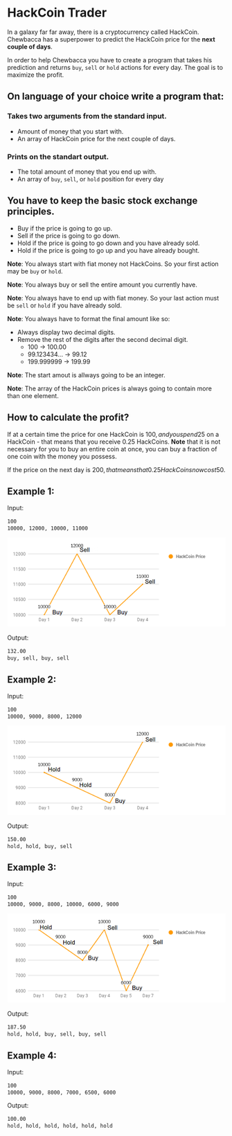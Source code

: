 # HackCoin Trader

In a galaxy far far away, there is a cryptocurrency called HackCoin. Chewbacca has a superpower to predict the HackCoin price for the **next couple of days**.

In order to help Chewbacca you have to create a program that takes his prediction and returns `buy`, `sell` or `hold` actions for every day. The goal is to maximize the profit.

## On language of your choice write a program that:

### Takes two arguments from the standard input.

 - Amount of money that you start with.
 - An array of HackCoin price for the next couple of days.

### Prints on the standart output.

 - The total amount of money that you end up with.
 - An array of `buy`, `sell`, or `hold` position for every day

## You have to keep the basic stock exchange principles.

 - Buy if the price is going to go up.
 - Sell if the price is going to go down.
 - Hold if the price is going to go down and you have already sold.
 - Hold if the price is going to go up and you have already bought.

**Note**: You always start with fiat money not HackCoins. So your first action may be `buy` or `hold`.

**Note**: You always buy or sell the entire amount you currently have.

**Note**: You always have to end up with fiat money. So your last action must be `sell` or `hold` if you have already sold.

**Note**: You always have to format the final amount like so:
 - Always display two decimal digits.
 - Remove the rest of the digits after the second decimal digit. 
    - 100 -> 100.00
    - 99.123434... -> 99.12
    - 199.999999 -> 199.99

**Note**: The start amout is allways going to be an integer. 

**Note**: The array of the HackCoin prices is always going to contain more than one element.

## How to calculate the profit?

If at a certain time the price for one HackCoin is 100$, and you spend 25$ on a HackCoin - that means that you receive 0.25 HackCoins.
**Note** that it is not necessary for you to buy an entire coin at once, you can buy a fraction of one coin with the money you possess.

If the price on the next day is 200$, that means that 0.25 HackCoins now cost 50$.

## Example 1:

Input:
```
100
10000, 12000, 10000, 11000
```
![](example1.png)

Output:
```
132.00
buy, sell, buy, sell
```

## Example 2:

Input:
```
100
10000, 9000, 8000, 12000
```
![](example2.png)

Output:
```
150.00
hold, hold, buy, sell
```

## Example 3:

Input:
```
100
10000, 9000, 8000, 10000, 6000, 9000
```
![](example3.png)

Output:
```
187.50
hold, hold, buy, sell, buy, sell
```

## Example 4:

Input:
```
100
10000, 9000, 8000, 7000, 6500, 6000
```

Output:
```
100.00
hold, hold, hold, hold, hold, hold
```
